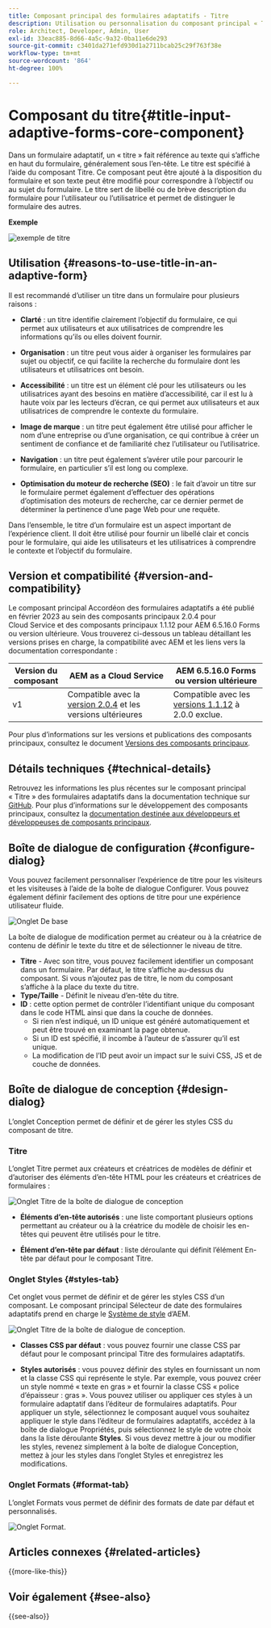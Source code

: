 ```yaml
---
title: Composant principal des formulaires adaptatifs - Titre
description: Utilisation ou personnalisation du composant principal « Titre » dans les formulaires adaptatifs.
role: Architect, Developer, Admin, User
exl-id: 33eac885-8d66-4a5c-9a32-0ba11e6de293
source-git-commit: c3401da271efd930d1a2711bcab25c29f763f38e
workflow-type: tm+mt
source-wordcount: '864'
ht-degree: 100%

---
```


# Composant du titre{#title-input-adaptive-forms-core-component}

Dans un formulaire adaptatif, un « titre » fait référence au texte qui s’affiche en haut du formulaire, généralement sous l’en-tête. Le titre est spécifié à l’aide du composant Titre. Ce composant peut être ajouté à la disposition du formulaire et son texte peut être modifié pour correspondre à l’objectif ou au sujet du formulaire. Le titre sert de libellé ou de brève description du formulaire pour l’utilisateur ou l’utilisatrice et permet de distinguer le formulaire des autres.

**Exemple**

![exemple de titre](/help/adaptive-forms/assets/title.png)

## Utilisation {#reasons-to-use-title-in-an-adaptive-form}

Il est recommandé d’utiliser un titre dans un formulaire pour plusieurs raisons :

- **Clarté** : un titre identifie clairement l’objectif du formulaire, ce qui permet aux utilisateurs et aux utilisatrices de comprendre les informations qu’ils ou elles doivent fournir.

- **Organisation** : un titre peut vous aider à organiser les formulaires par sujet ou objectif, ce qui facilite la recherche du formulaire dont les utilisateurs et utilisatrices ont besoin.

- **Accessibilité** : un titre est un élément clé pour les utilisateurs ou les utilisatrices ayant des besoins en matière d’accessibilité, car il est lu à haute voix par les lecteurs d’écran, ce qui permet aux utilisateurs et aux utilisatrices de comprendre le contexte du formulaire.

- **Image de marque** : un titre peut également être utilisé pour afficher le nom d’une entreprise ou d’une organisation, ce qui contribue à créer un sentiment de confiance et de familiarité chez l’utilisateur ou l’utilisatrice.

- **Navigation** : un titre peut également s’avérer utile pour parcourir le formulaire, en particulier s’il est long ou complexe.

- **Optimisation du moteur de recherche (SEO)** : le fait d’avoir un titre sur le formulaire permet également d’effectuer des opérations d’optimisation des moteurs de recherche, car ce dernier permet de déterminer la pertinence d’une page Web pour une requête.

Dans l’ensemble, le titre d’un formulaire est un aspect important de l’expérience client. Il doit être utilisé pour fournir un libellé clair et concis pour le formulaire, qui aide les utilisateurs et les utilisatrices à comprendre le contexte et l’objectif du formulaire.

## Version et compatibilité {#version-and-compatibility}

Le composant principal Accordéon des formulaires adaptatifs a été publié en février 2023 au sein des composants principaux 2.0.4 pour Cloud Service et des composants principaux 1.1.12 pour AEM 6.5.16.0 Forms ou version ultérieure. Vous trouverez ci-dessous un tableau détaillant les versions prises en charge, la compatibilité avec AEM et les liens vers la documentation correspondante :

| Version du composant | AEM as a Cloud Service | AEM 6.5.16.0 Forms ou version ultérieure |
|---|---|---|
| v1 | Compatible avec la <br>[version 2.0.4](/help/adaptive-forms/version.md) et les versions ultérieures | Compatible avec les<br>[versions 1.1.12](/help/adaptive-forms/version.md) à 2.0.0 exclue. |

Pour plus d’informations sur les versions et publications des composants principaux, consultez le document [Versions des composants principaux](/help/adaptive-forms/version.md).

<!-- ## Sample Component Output {#sample-component-output}

To experience the Accordion Component as well as see examples of its configuration options as well as HTML and JSON output, visit the [Component Library](https://adobe.com/go/aem_cmp_library_accordion). -->


## Détails techniques {#technical-details}

Retrouvez les informations les plus récentes sur le composant principal « Titre » des formulaires adaptatifs dans la documentation technique sur [GitHub](https://github.com/adobe/aem-core-forms-components/tree/master/ui.af.apps/src/main/content/jcr_root/apps/core/fd/components/form/title/v1/title). Pour plus d’informations sur le développement des composants principaux, consultez la [documentation destinée aux développeurs et développeuses de composants principaux](/help/developing/overview.md).

## Boîte de dialogue de configuration {#configure-dialog}

Vous pouvez facilement personnaliser l’expérience de titre pour les visiteurs et les visiteuses à l’aide de la boîte de dialogue Configurer. Vous pouvez également définir facilement des options de titre pour une expérience utilisateur fluide.

![Onglet De base](/help/adaptive-forms/assets/title_properties.png)

La boîte de dialogue de modification permet au créateur ou à la créatrice de contenu de définir le texte du titre et de sélectionner le niveau de titre.

- **Titre** - Avec son titre, vous pouvez facilement identifier un composant dans un formulaire. Par défaut, le titre s’affiche au-dessus du composant. Si vous n’ajoutez pas de titre, le nom du composant s’affiche à la place du texte du titre.
- **Type/Taille** - Définit le niveau d’en-tête du titre.
- **ID** : cette option permet de contrôler l’identifiant unique du composant dans le code HTML ainsi que dans la couche de données.
   - Si rien n’est indiqué, un ID unique est généré automatiquement et peut être trouvé en examinant la page obtenue.
   - Si un ID est spécifié, il incombe à l’auteur de s’assurer qu’il est unique.
   - La modification de l’ID peut avoir un impact sur le suivi CSS, JS et de couche de données.

## Boîte de dialogue de conception {#design-dialog}

L’onglet Conception permet de définir et de gérer les styles CSS du composant de titre.

### Titre

L’onglet Titre permet aux créateurs et créatrices de modèles de définir et d’autoriser des éléments d’en-tête HTML pour les créateurs et créatrices de formulaires :

![Onglet Titre de la boîte de dialogue de conception](/help/adaptive-forms/assets/title_heading.png)

- **Éléments d’en-tête autorisés** : une liste comportant plusieurs options permettant au créateur ou à la créatrice du modèle de choisir les en-têtes qui peuvent être utilisés pour le titre.

- **Élément d’en-tête par défaut** : liste déroulante qui définit l’élément En-tête par défaut pour le composant Titre.

### Onglet Styles {#styles-tab}

Cet onglet vous permet de définir et de gérer les styles CSS d’un composant. Le composant principal Sélecteur de date des formulaires adaptatifs prend en charge le [Système de style](/help/get-started/authoring.md#component-styling) d’AEM.

![Onglet Titre de la boîte de dialogue de conception.](/help/adaptive-forms/assets/title_styles.png)

- **Classes CSS par défaut** : vous pouvez fournir une classe CSS par défaut pour le composant principal Titre des formulaires adaptatifs.

- **Styles autorisés** : vous pouvez définir des styles en fournissant un nom et la classe CSS qui représente le style. Par exemple, vous pouvez créer un style nommé « texte en gras » et fournir la classe CSS « police d’épaisseur : gras ». Vous pouvez utiliser ou appliquer ces styles à un formulaire adaptatif dans l’éditeur de formulaires adaptatifs. Pour appliquer un style, sélectionnez le composant auquel vous souhaitez appliquer le style dans l’éditeur de formulaires adaptatifs, accédez à la boîte de dialogue Propriétés, puis sélectionnez le style de votre choix dans la liste déroulante **Styles**. Si vous devez mettre à jour ou modifier les styles, revenez simplement à la boîte de dialogue Conception, mettez à jour les styles dans l’onglet Styles et enregistrez les modifications.

### Onglet Formats {#format-tab}

L’onglet Formats vous permet de définir des formats de date par défaut et personnalisés.

![Onglet Format.](/help/adaptive-forms/assets/title_styles.png)

<!--

## Related article {#related-article}

* [Create a standalone Adaptive Form](https://experienceleague.adobe.com/docs/experience-manager-cloud-service/content/forms/adaptive-forms-authoring/authoring-adaptive-forms-core-components/create-an-adaptive-form-on-forms-cs/creating-adaptive-form-core-components.html)

-->

## Articles connexes {#related-articles}


{{more-like-this}}

## Voir également {#see-also}

{{see-also}}